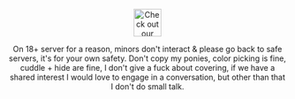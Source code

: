 
<p align="center">
  <img src="https://64.media.tumblr.com/db09ac00c1bde24c55d3d0f9b0c059d7/96812b3b3a743299-49/s75x75_c1/b57fe79f815aa869cf3a3438c28aa88efd8dbbe3.gif" width="50" title="Check out our links">
  <p align="center">
    On 18+ server for a reason, minors don't interact & please go back to safe servers, it's for your own safety. Don't copy my ponies, color picking is fine, cuddle + hide are fine, I don't give a fuck about covering, if we have a shared interest I would love to engage in a conversation, but other than that I don't do small talk.
</p>
